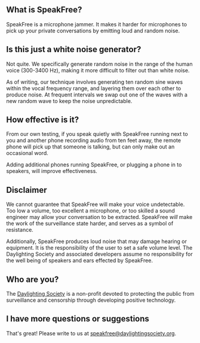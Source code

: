 ## What is SpeakFree?

SpeakFree is a microphone jammer. It makes it harder for microphones to pick up your private conversations by emitting loud and random noise.

## Is this just a white noise generator?

Not quite. We specifically generate random noise in the range of the human voice (300-3400 Hz), making it more difficult to filter out than white noise.

As of writing, our technique involves generating ten random sine waves within the vocal frequency range, and layering them over each other to produce noise. At frequent intervals we swap out one of the waves with a new random wave to keep the noise unpredictable.

## How effective is it?

From our own testing, if you speak quietly with SpeakFree running next to you and another phone recording audio from ten feet away, the remote phone will pick up that someone is talking, but can only make out an occasional word.

Adding additional phones running SpeakFree, or plugging a phone in to speakers, will improve effectiveness.

## Disclaimer

We cannot guarantee that SpeakFree will make your voice undetectable. Too low a volume, too excellent a microphone, or too skilled a sound engineer may allow your conversation to be extracted. SpeakFree *will* make the work of the surveillance state harder, and serves as a symbol of resistance.

Additionally, SpeakFree produces loud noise that may damage hearing or equipment. It is the responsibility of the user to set a safe volume level. The Daylighting Society and associated developers assume no responsibility for the well being of speakers and ears effected by SpeakFree.

## Who are you?

The [Daylighting Society](https://daylightingsociety.org) is a non-profit devoted to protecting the public from surveillance and censorship through developing positive technology.

## I have more questions or suggestions

That's great! Please write to us at [speakfree@daylightingsociety.org](mailto:speakfree@daylightingsociety.org).
